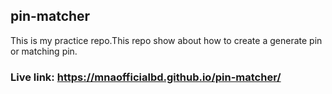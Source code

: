 ## pin-matcher
This is my practice repo.This repo show about how to create a generate pin or matching pin.
### Live link:  https://mnaofficialbd.github.io/pin-matcher/
